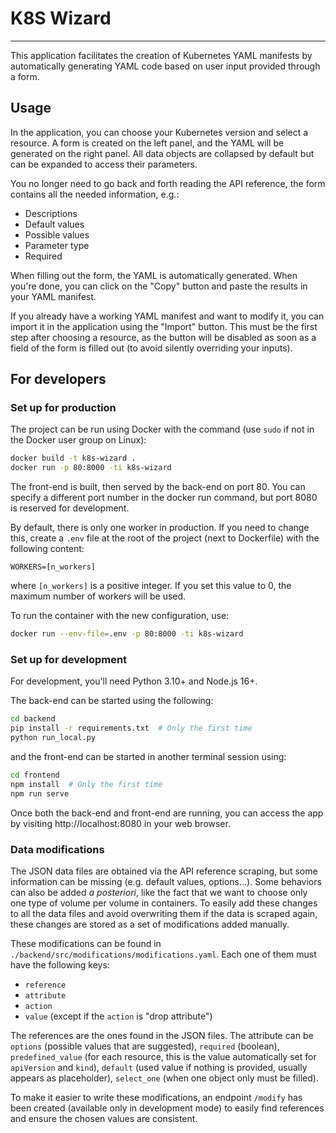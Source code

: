 # K8S Wizard

---

This application facilitates the creation of Kubernetes YAML manifests by automatically generating YAML code based on user input provided through a form.

## Usage

In the application, you can choose your Kubernetes version and select a resource.
A form is created on the left panel, and the YAML will be generated on the right panel.
All data objects are collapsed by default but can be expanded to access their parameters.

You no longer need to go back and forth reading the API reference, the form contains all the needed information, e.g.:
- Descriptions
- Default values
- Possible values
- Parameter type
- Required

When filling out the form, the YAML is automatically generated.
When you're done, you can click on the "Copy" button and paste the results in your YAML manifest.

If you already have a working YAML manifest and want to modify it, you can import it in the application using the "Import" button.
This must be the first step after choosing a resource, as the button will be disabled as soon as a field of the form is filled out (to avoid silently overriding your inputs).

## For developers

### Set up for production

The project can be run using Docker with the command (use `sudo` if not in the Docker user group on Linux):
```bash
docker build -t k8s-wizard .
docker run -p 80:8000 -ti k8s-wizard
```
The front-end is built, then served by the back-end on port 80.
You can specify a different port number in the docker run command, but port 8080 is reserved for development.

By default, there is only one worker in production. If you need to change this, create a `.env` file at the root of the project (next to Dockerfile) with the following content:
```env
WORKERS=[n_workers]
```
where `[n_workers]` is a positive integer.
If you set this value to 0, the maximum number of workers will be used.

To run the container with the new configuration, use:
```bash
docker run --env-file=.env -p 80:8000 -ti k8s-wizard
```

### Set up for development

For development, you'll need Python 3.10+ and Node.js 16+.

The back-end can be started using the following:
```bash
cd backend
pip install -r requirements.txt  # Only the first time
python run_local.py
```
and the front-end can be started in another terminal session using:
```bash
cd frontend
npm install  # Only the first time
npm run serve
```
Once both the back-end and front-end are running, you can access the app by visiting http://localhost:8080 in your web browser.

### Data modifications

The JSON data files are obtained via the API reference scraping, but some information can be missing (e.g. default values, options...).
Some behaviors can also be added *a posteriori*, like the fact that we want to choose only one type of volume per volume in containers.
To easily add these changes to all the data files and avoid overwriting them if the data is scraped again, these changes are stored as a set of modifications added manually.

These modifications can be found in `./backend/src/modifications/modifications.yaml`.
Each one of them must have the following keys:
- `reference`
- `attribute`
- `action`
- `value` (except if the `action` is "drop attribute")

The references are the ones found in the JSON files.
The attribute can be `options` (possible values that are suggested), `required` (boolean), `predefined_value` (for each resource, this is the value automatically set for `apiVersion` and `kind`), `default` (used value if nothing is provided, usually appears as placeholder), `select_one` (when one object only must be filled).

To make it easier to write these modifications, an endpoint `/modify` has been created (available only in development mode) to easily find references and ensure the chosen values are consistent.
